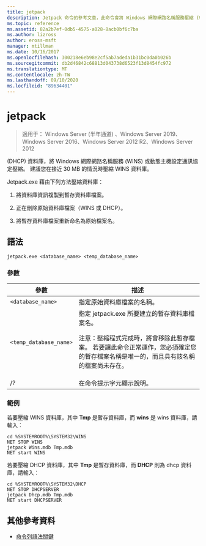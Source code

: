 ```yaml
---
title: jetpack
description: Jetpack 命令的參考文章，此命令會將 Windows 網際網路名稱服務壓縮 (WINS) 或動態主機設定通訊協定 (DHCP) database。
ms.topic: reference
ms.assetid: 82a2b7ef-0db5-4575-a028-8acb0bf6c7ba
ms.author: lizross
author: eross-msft
manager: mtillman
ms.date: 10/16/2017
ms.openlocfilehash: 300218e6eb98e2cf5ab7adeda1b31bc0da0b026b
ms.sourcegitcommit: db2d46842c68813d043738d6523f13d8454fc972
ms.translationtype: MT
ms.contentlocale: zh-TW
ms.lasthandoff: 09/10/2020
ms.locfileid: "89634401"
---
```

# <a name="jetpack"></a>jetpack

> 適用于： Windows Server (半年通道) 、Windows Server 2019、Windows Server 2016、Windows Server 2012 R2、Windows Server 2012

 (DHCP) 資料庫，將 Windows 網際網路名稱服務 (WINS) 或動態主機設定通訊協定壓縮。 建議您在接近 30 MB 的情況時壓縮 WINS 資料庫。

Jetpack.exe 藉由下列方法壓縮資料庫：

1. 將資料庫資訊複製到暫存資料庫檔案。

2. 正在刪除原始資料庫檔案（WINS 或 DHCP）。

3. 將暫存資料庫檔案重新命名為原始檔案名。

## <a name="syntax"></a>語法

```
jetpack.exe <database_name> <temp_database_name>
```

### <a name="parameters"></a>參數

| 參數 | 描述 |
| ------- | -------- |
| `<database_name>` | 指定原始資料庫檔案的名稱。 |
| `<temp_database_name>` | 指定 jetpack.exe 所要建立的暫存資料庫檔案名。<p>注意：壓縮程式完成時，將會移除此暫存檔案。 若要讓此命令正常運作，您必須確定您的暫存檔案名稱是唯一的，而且具有該名稱的檔案尚未存在。 |
| /? | 在命令提示字元顯示說明。 |

### <a name="examples"></a>範例

若要壓縮 WINS 資料庫，其中 **Tmp** 是暫存資料庫，而 **wins** 是 wins 資料庫，請輸入：

```
cd %SYSTEMROOT%\SYSTEM32\WINS
NET STOP WINS
jetpack Wins.mdb Tmp.mdb
NET start WINS
```

若要壓縮 DHCP 資料庫，其中 **Tmp** 是暫存資料庫，而 **DHCP** 則為 dhcp 資料庫，請輸入：

```
cd %SYSTEMROOT%\SYSTEM32\DHCP
NET STOP DHCPSERVER
jetpack Dhcp.mdb Tmp.mdb
NET start DHCPSERVER
```

## <a name="additional-references"></a>其他參考資料

- [命令列語法關鍵](command-line-syntax-key.md)
